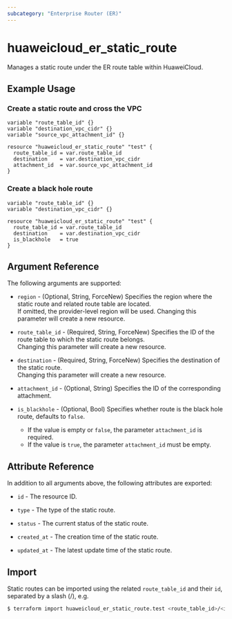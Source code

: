 ```yaml
---
subcategory: "Enterprise Router (ER)"
---
```


# huaweicloud_er_static_route

Manages a static route under the ER route table within HuaweiCloud.

## Example Usage

### Create a static route and cross the VPC

```hcl
variable "route_table_id" {}
variable "destination_vpc_cidr" {}
variable "source_vpc_attachment_id" {}

resource "huaweicloud_er_static_route" "test" {
  route_table_id = var.route_table_id
  destination    = var.destination_vpc_cidr
  attachment_id  = var.source_vpc_attachment_id
}
```

### Create a black hole route

```hcl
variable "route_table_id" {}
variable "destination_vpc_cidr" {}

resource "huaweicloud_er_static_route" "test" {
  route_table_id = var.route_table_id
  destination    = var.destination_vpc_cidr
  is_blackhole   = true
}
```

## Argument Reference

The following arguments are supported:

* `region` - (Optional, String, ForceNew) Specifies the region where the static route and related route table are
  located.  
  If omitted, the provider-level region will be used. Changing this parameter will create a new resource.

* `route_table_id` - (Required, String, ForceNew) Specifies the ID of the route table to which the static route
  belongs.  
  Changing this parameter will create a new resource.

* `destination` - (Required, String, ForceNew) Specifies the destination of the static route.  
  Changing this parameter will create a new resource.

* `attachment_id` - (Optional, String) Specifies the ID of the corresponding attachment.

* `is_blackhole` - (Optional, Bool) Specifies whether route is the black hole route, defaults to `false`.  
  + If the value is empty or `false`, the parameter `attachment_id` is required.
  + If the value is `true`, the parameter `attachment_id` must be empty.

## Attribute Reference

In addition to all arguments above, the following attributes are exported:

* `id` - The resource ID.

* `type` - The type of the static route.

* `status` - The current status of the static route.

* `created_at` - The creation time of the static route.

* `updated_at` - The latest update time of the static route.

## Import

Static routes can be imported using the related `route_table_id` and their `id`, separated by a slash (/), e.g.

```bash
$ terraform import huaweicloud_er_static_route.test <route_table_id>/<id>
```
